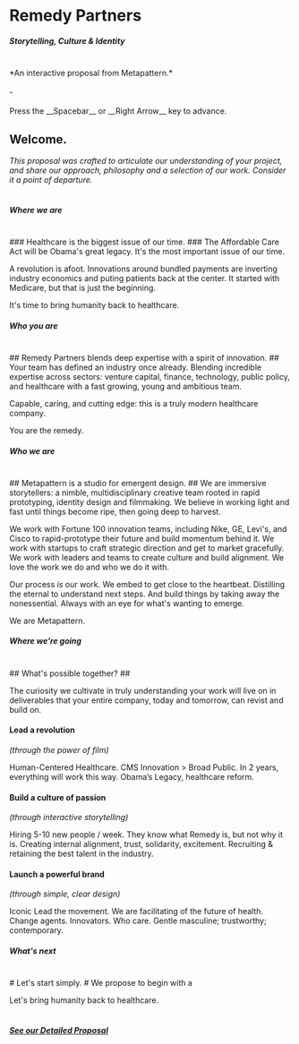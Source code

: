 
# Remedy Partners #
##### Storytelling, Culture & Identity #####
<br>
*An interactive proposal from Metapattern.*
<br><br>
-
<br><br>
Press the __Spacebar__ or __Right Arrow__ key to advance.


## Welcome. ##

*This proposal was crafted to articulate our understanding of your project,
and share our approach, philosophy and a selection of our work. Consider it a point of departure.*
<br><br>



##### Where we are #####
<br>
### Healthcare is the biggest issue of our time. ###
The Affordable Care Act will be Obama's great legacy. It's the most important issue of our time. 

A revolution is afoot. Innovations around bundled payments are inverting industry economics and puting patients back at the center. It started with Medicare, but that is just the beginning. 

It's time to bring humanity back to healthcare.

<!-- .slide: data-background="lib/img/obama.jpg" class="narrow white" -->



##### Who you are #####
<br>
## Remedy Partners blends deep expertise with a spirit of innovation. ##
Your team has defined an industry once already. Blending incredible expertise across sectors: venture capital, finance, technology, public policy, and healthcare with a fast growing, young and ambitious team.

Capable, caring, and cutting edge: this is a truly modern healthcare company. 

You are the remedy.

<!-- .slide: data-background="lib/img/remedy.jpg" class="white" -->



##### Who we are #####
<br>
## Metapattern is a studio for emergent design. ##
We are immersive storytellers: a nimble, multidisciplinary creative team rooted in rapid prototyping, identity design and filmmaking. We believe in working light and fast until things become ripe, then going deep to harvest. 

We work with Fortune 100 innovation teams, including Nike, GE, Levi's, and Cisco to rapid-prototype their future and build momentum behind it.  We work with startups to craft strategic direction and get to market gracefully.  We work with leaders and teams to create culture and build alignment. We love the work we do and who we do it with.

Our process *is* our work. We embed to get close to the heartbeat.  Distilling the eternal to understand next steps.  And build things by taking away the nonessential.  Always with an eye for what's wanting to emerge.

We are Metapattern.

<!-- .slide: data-background="lib/img/stones-dark.jpg" class="white" -->



##### Where we're going #####
<br>
## What's possible together? ##

The curiosity we cultivate in truly understanding your work will live on in deliverables that your entire company, today and tomorrow, can revist and build on. 


#### Lead a revolution ####
*(through the power of film)*

Human-Centered Healthcare.
CMS Innovation > Broad Public. In 2 years, everything will work this way.
Obama’s Legacy, healthcare reform.

<!-- .slide: data-background="lib/img/eye.jpg" class="white" -->


#### Build a culture of passion ####
*(through interactive storytelling)*

Hiring 5-10 new people / week. They know what Remedy is, but not why it is.
Creating internal alignment, trust, solidarity, excitement.
Recruiting & retaining the best talent in the industry.

<!-- .slide: data-background="lib/img/osawa.jpg" class="white" -->


#### Launch a powerful brand ####
*(through simple, clear design)*

Iconic
Lead the movement.
We are facilitating of the future of health.
Change agents. Innovators. Who care.
Gentle masculine; trustworthy; contemporary.

<!-- .slide: data-background="lib/img/triptych.jpg" class="white" -->



##### What's next #####
<br>
# Let's start simply. #
We propose to begin with a 

Let's bring humanity back to healthcare.
<br><br>
##### <a href="https://docs.google.com/a/metapattern.is/document/d/1v0AMw2u7CUg7jCYoxUYKbkP2B08a1pxzdMT2qwD9YmI/edit" class="btn"> See our Detailed Proposal </a> #####
